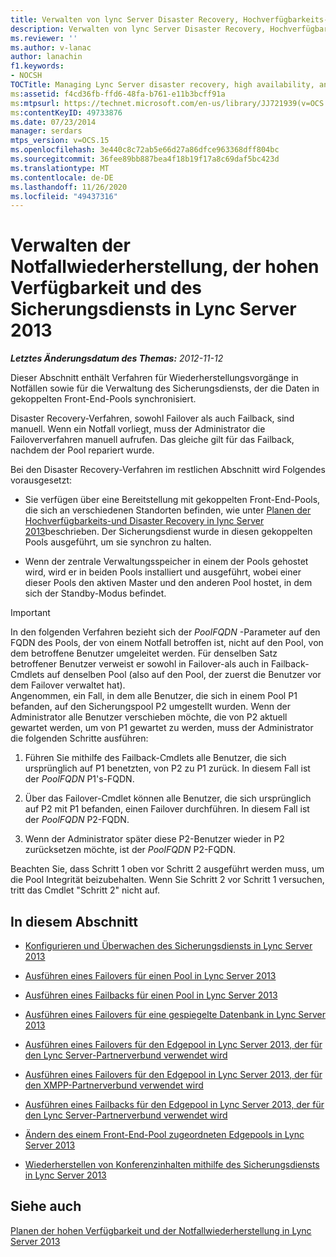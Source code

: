 ```yaml
---
title: Verwalten von lync Server Disaster Recovery, Hochverfügbarkeits-und Sicherungsdienst
description: Verwalten von lync Server Disaster Recovery, Hochverfügbarkeits-und Backup-Service.
ms.reviewer: ''
ms.author: v-lanac
author: lanachin
f1.keywords:
- NOCSH
TOCTitle: Managing Lync Server disaster recovery, high availability, and Backup Service
ms:assetid: f4cd36fb-ffd6-48fa-b761-e11b3bcff91a
ms:mtpsurl: https://technet.microsoft.com/en-us/library/JJ721939(v=OCS.15)
ms:contentKeyID: 49733876
ms.date: 07/23/2014
manager: serdars
mtps_version: v=OCS.15
ms.openlocfilehash: 3e440c8c72ab5e66d27a86dfce963368dff804bc
ms.sourcegitcommit: 36fee89bb887bea4f18b19f17a8c69daf5bc423d
ms.translationtype: MT
ms.contentlocale: de-DE
ms.lasthandoff: 11/26/2020
ms.locfileid: "49437316"
---
```

# <a name="managing-lync-server-2013-disaster-recovery-high-availability-and-backup-service"></a>Verwalten der Notfallwiederherstellung, der hohen Verfügbarkeit und des Sicherungsdiensts in Lync Server 2013

<div data-xmlns="http://www.w3.org/1999/xhtml">

<div class="topic" data-xmlns="http://www.w3.org/1999/xhtml" data-msxsl="urn:schemas-microsoft-com:xslt" data-cs="https://msdn.microsoft.com/">

<div data-asp="https://msdn2.microsoft.com/asp">



</div>

<div id="mainSection">

<div id="mainBody">

<span> </span>

_**Letztes Änderungsdatum des Themas:** 2012-11-12_

Dieser Abschnitt enthält Verfahren für Wiederherstellungsvorgänge in Notfällen sowie für die Verwaltung des Sicherungsdiensts, der die Daten in gekoppelten Front-End-Pools synchronisiert.

Disaster Recovery-Verfahren, sowohl Failover als auch Failback, sind manuell. Wenn ein Notfall vorliegt, muss der Administrator die Failoververfahren manuell aufrufen. Das gleiche gilt für das Failback, nachdem der Pool repariert wurde.

Bei den Disaster Recovery-Verfahren im restlichen Abschnitt wird Folgendes vorausgesetzt:

  - Sie verfügen über eine Bereitstellung mit gekoppelten Front-End-Pools, die sich an verschiedenen Standorten befinden, wie unter [Planen der Hochverfügbarkeits-und Disaster Recovery in lync Server 2013](lync-server-2013-planning-for-high-availability-and-disaster-recovery.md)beschrieben. Der Sicherungsdienst wurde in diesen gekoppelten Pools ausgeführt, um sie synchron zu halten.

  - Wenn der zentrale Verwaltungsspeicher in einem der Pools gehostet wird, wird er in beiden Pools installiert und ausgeführt, wobei einer dieser Pools den aktiven Master und den anderen Pool hostet, in dem sich der Standby-Modus befindet.

<div>


> [!IMPORTANT]
> In den folgenden Verfahren bezieht sich der <EM>PoolFQDN</EM> -Parameter auf den FQDN des Pools, der von einem Notfall betroffen ist, nicht auf den Pool, von dem betroffene Benutzer umgeleitet werden. Für denselben Satz betroffener Benutzer verweist er sowohl in Failover-als auch in Failback-Cmdlets auf denselben Pool (also auf den Pool, der zuerst die Benutzer vor dem Failover verwaltet hat).<BR>Angenommen, ein Fall, in dem alle Benutzer, die sich in einem Pool P1 befanden, auf den Sicherungspool P2 umgestellt wurden. Wenn der Administrator alle Benutzer verschieben möchte, die von P2 aktuell gewartet werden, um von P1 gewartet zu werden, muss der Administrator die folgenden Schritte ausführen: 
> <OL>
> <LI>
> <P>Führen Sie mithilfe des Failback-Cmdlets alle Benutzer, die sich ursprünglich auf P1 benetzten, von P2 zu P1 zurück. In diesem Fall ist der <EM>PoolFQDN</EM> P1's-FQDN.</P>
> <LI>
> <P>Über das Failover-Cmdlet können alle Benutzer, die sich ursprünglich auf P2 mit P1 befanden, einen Failover durchführen. In diesem Fall ist der <EM>PoolFQDN</EM> P2-FQDN.</P>
> <LI>
> <P>Wenn der Administrator später diese P2-Benutzer wieder in P2 zurücksetzen möchte, ist der <EM>PoolFQDN</EM> P2-FQDN.</P></LI></OL>Beachten Sie, dass Schritt 1 oben vor Schritt 2 ausgeführt werden muss, um die Pool Integrität beizubehalten. Wenn Sie Schritt 2 vor Schritt 1 versuchen, tritt das Cmdlet "Schritt 2" nicht auf.



</div>

<div>

## <a name="in-this-section"></a>In diesem Abschnitt

  - [Konfigurieren und Überwachen des Sicherungsdiensts in Lync Server 2013](lync-server-2013-configuring-and-monitoring-the-backup-service.md)

  - [Ausführen eines Failovers für einen Pool in Lync Server 2013](lync-server-2013-failing-over-a-pool.md)

  - [Ausführen eines Failbacks für einen Pool in Lync Server 2013](lync-server-2013-failing-back-a-pool.md)

  - [Ausführen eines Failovers für eine gespiegelte Datenbank in Lync Server 2013](lync-server-2013-failing-over-a-mirrored-database.md)

  - [Ausführen eines Failovers für den Edgepool in Lync Server 2013, der für den Lync Server-Partnerverbund verwendet wird](lync-server-2013-failing-over-the-edge-pool-used-for-lync-server-federation.md)

  - [Ausführen eines Failovers für den Edgepool in Lync Server 2013, der für den XMPP-Partnerverbund verwendet wird](lync-server-2013-failing-over-the-edge-pool-used-for-xmpp-federation.md)

  - [Ausführen eines Failbacks für den Edgepool in Lync Server 2013, der für den Lync Server-Partnerverbund verwendet wird](lync-server-2013-failing-back-the-edge-pool-used-for-lync-server-federation-or-xmpp-federation.md)

  - [Ändern des einem Front-End-Pool zugeordneten Edgepools in Lync Server 2013](lync-server-2013-changing-the-edge-pool-associated-with-a-front-end-pool.md)

  - [Wiederherstellen von Konferenzinhalten mithilfe des Sicherungsdiensts in Lync Server 2013](lync-server-2013-restoring-conference-contents-using-the-backup-service.md)

</div>

<div>

## <a name="see-also"></a>Siehe auch


[Planen der hohen Verfügbarkeit und der Notfallwiederherstellung in Lync Server 2013](lync-server-2013-planning-for-high-availability-and-disaster-recovery.md)  
  

</div>

</div>

<span> </span>

</div>

</div>

</div>

